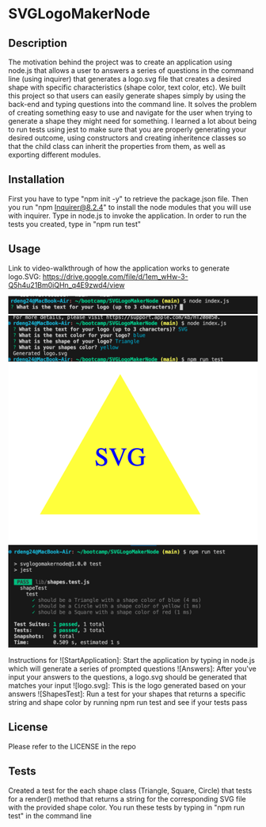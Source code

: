 # SVGLogoMakerNode

## Description 
The motivation behind the project was to create an application using node.js that allows a user to answers a series of questions in the command line (using inquirer) that generates a logo.svg file that creates a desired shape with specific characteristics (shape color, text color, etc). We built this project so that users can easily generate shapes simply by using the back-end and typing questions into the command line. It solves the problem of creating something easy to use and navigate for the user when trying to generate a shape they might need for something. I learned a lot about being to run tests using jest to make sure that you are properly generating your desired outcome, using constructors and creating inheritence classes so that the child class can inherit the properties from them, as well as exporting different modules. 

## Installation 

First you have to type "npm init -y" to retrieve the package.json file. 
Then you run "npm Inquirer@8.2.4" to install the node modules that you will use with inquirer.
Type in node.js to invoke the application.
In order to run the tests you created, type in "npm run test" 

## Usage 

Link to video-walkthrough of how the application works to generate logo.SVG: 
https://drive.google.com/file/d/1em_wHw-3-Q5h4u21Bm0iQHn_q4E9zwd4/view

![StartApplication](images/StartApplication.png)
![Answers](images/Answers.png)
![logo.svg](images/logo.svg.png)
![ShapesTest](images/ShapesTest.png)

Instructions for ![StartApplication]: Start the application by typing in node.js which will generate a series of prompted questions 
![Answers]: After you've input your answers to the questions, a logo.svg should be generated that matches your input 
![logo.svg]: This is the logo generated based on your answers 
![ShapesTest]: Run a test for your shapes that returns a specific string and shape color by running npm run test and see if your tests pass 

## License 

Please refer to the LICENSE in the repo

## Tests 

Created a test for the each shape class (Triangle, Square, Circle) that tests for a render() method that returns a string for the corresponding SVG file with the provided shape color. 
You run these tests by typing in "npm run test" in the command line 